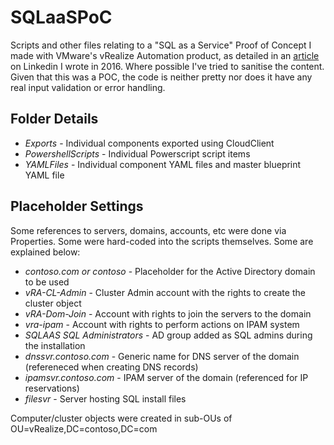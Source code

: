 # SQLaaSPoC
Scripts and other files relating to a "SQL as a Service" Proof of Concept I made with VMware's vRealize Automation product, as detailed in an [article](https://www.linkedin.com/pulse/sql-service-proof-concept-2012-vrealize-automation-jesse-boyce) on Linkedin I wrote in 2016.  Where possible I've tried to sanitise the content.  Given that this was a POC, the code is neither pretty nor does it have any real input validation or error handling.

## Folder Details
- *Exports* - Individual components exported using CloudClient
- *PowershellScripts* - Individual Powerscript script items
- *YAMLFiles* - Individual component YAML files and master blueprint YAML file

## Placeholder Settings
Some references to servers, domains, accounts, etc were done via Properties.  Some were hard-coded into the scripts themselves.  Some are explained below:

- *contoso.com or contoso* - Placeholder for the Active Directory domain to be used
- *vRA-CL-Admin* - Cluster Admin account with the rights to create the cluster object
- *vRA-Dom-Join* - Account with rights to join the servers to the domain
- *vra-ipam* - Account with rights to perform actions on IPAM system
- *SQLAAS SQL Administrators* - AD group added as SQL admins during the installation
- *dnssvr.contoso.com* - Generic name for DNS server of the domain (refereneced when creating DNS records)
- *ipamsvr.contoso.com* - IPAM server of the domain (referenced for IP reservations)
- *filesvr* - Server hosting SQL install files

Computer/cluster objects were created in sub-OUs of OU=vRealize,DC=contoso,DC=com
